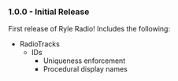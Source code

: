 ### 1.0.0 - Initial Release
First release of Ryle Radio! Includes the following:
- RadioTracks
    - IDs
        - Uniqueness enforcement
        - Procedural display names